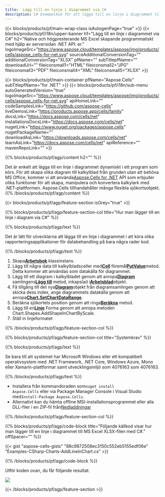 ```yaml
---
title:  Lägg till en linje i diagrammet via C#
description: C# Exempelkod för att lägga till en linje i diagrammet till Excel med hjälp av .NET Library. Använd den här koden för att lägga till en linje i diagrammet till MS Excel i VB.NET, Asp.NET eller någon .NET-baserad applikation.
---
```

{{< blocks/products/pf/main-wrap-class isAutogenPage="true" >}}
{{< blocks/products/pf/i18n/upper-banner h1="Lägg till en linje i diagrammet via C#" h2="Native och högpresterande MS Excel skapande programmatiskt med hjälp av serversidan .NET API: er." logoImageSrc="https://www.aspose.cloud/templates/aspose/img/products/cells/aspose_cells-for-net.svg" sourceAdditionalConversionTag="" additionalConversionTag="XLSX" pfName="" subTitlepfName="" downloadUrl="" fileiconsmall1="HTML" fileiconsmall2="JPG" fileiconsmall3="PDF" fileiconsmall4="XML" fileiconsmall5="XLSX" >}}

{{< blocks/products/pf/main-container pfName="Aspose.Cells" subTitlepfName="for .NET" >}}
{{< blocks/products/pf/i18n/sub-menu autoGeneratedVersion="true" logoImageSrc="https://www.aspose.cloud/templates/aspose/img/products/cells/aspose_cells-for-net.svg" apiHomeLink="" codeSamplesLink="https://github.com/aspose-cells" liveDemosLink="https://products.aspose.app/cells/family" docsLink="https://docs.aspose.com/cells/net" installationsDocsLink="https://docs.aspose.com/cells/net" nugetLink="https://www.nuget.org/packages/aspose.cells" nugetPackageName="" downloadAsLink="https://downloads.aspose.com/cells/net" learnAsLink="https://docs.aspose.com/cells/net" apiReference="" mavenRepoLink="" >}}

{{% blocks/products/pf/agp/content h2="" %}}

Det är enkelt att lägga till en linje i diagrammet dynamiskt i ett program som körs. För att skapa olika diagram till kalkylblad från grunden utan att behöva MS Office, kommer vi att använda[Aspose.Cells for .NET](https://products.aspose.com/cells/net) API som erbjuder olika funktioner för att skapa, manipulera och konvertera kalkylark med .NET-plattformen. Aspose.Cells tillhandahåller många flexibla sjökortsobjekt.
{{% /blocks/products/pf/agp/content %}}

{{< blocks/products/pf/agp/feature-section isGrey="true" >}}

{{% blocks/products/pf/agp/feature-section-col title="Hur man lägger till en linje i diagram via C#" %}}

{{% blocks/products/pf/agp/text %}}

 Det är lätt för utvecklarna att lägga till en linje i diagrammet i att köra olika rapporteringsapplikationer för databehandling på bara några rader kod.

{{% /blocks/products/pf/agp/text %}}

1.  Skapa[**Arbetsbok**](https://reference.aspose.com/cells/net/aspose.cells/workbook) klassinstans.
1.  Lägg till några data till kalkylbladsceller med[**Cell**](https://reference.aspose.com/cells/net/aspose.cells/cell) föremål[**PutValue**](https://reference.aspose.com/cells/net/aspose.cells/cell/methods/putvalue/index)metod.
 Detta kommer att användas som datakälla för diagrammet.
1.  Lägg till ett diagram i kalkylbladet genom att anropa[**Diagram**](https://reference.aspose.com/cells/net/aspose.cells.charts/chartcollection) samlingens[**Lägg till**](https://reference.aspose.com/cells/net/aspose.cells.charts/chartcollection/methods/add) metod, inkapslad i[**Arbetsblad**](https://reference.aspose.com/cells/net/aspose.cells/worksheet)objekt.
1.  Få tillgång till det nya[**Diagram**](https://reference.aspose.com/cells/net/aspose.cells.charts/chart)objekt från diagramsamlingen genom att skicka dess index, ange diagrammets datakälla genom att anropa[**Chart.SetChartDataRange**](https://https://reference.aspose.com/cells/net/aspose.cells.charts/chart/methods/setchartdatarange).
1.  Beräkna sjökortets position genom att ringa[**Beräkna**](https://https://reference.aspose.com/cells/net/aspose.cells.charts/chart/methods/Calculate) metod.
1.  Lägg till en[**Linje**](https://reference.aspose.com/cells/net/aspose.cells.drawing/shape/properties/msodrawingtype) Forma genom att anropa metoden Chart.Shapes.AddShapeInChartByScale.
1. Ställ in linjeformatet

{{% /blocks/products/pf/agp/feature-section-col %}}

{{% blocks/products/pf/agp/feature-section-col title="Systemkrav" %}}

{{% blocks/products/pf/agp/text %}}

 Se bara till att systemet har Microsoft Windows eller ett kompatibelt operativsystem med .NET Framework, .NET Core, Windows Azure, Mono eller Xamarin-plattformar samt utvecklingsmiljö som 4076163 som 4076163.

{{% /blocks/products/pf/agp/text %}}

-  Installera från kommandoraden som<code>nuget install Aspose.Cells</code> eller via Package Manager Console i Visual Studio med<code>Install-Package Aspose.Cells</code>.
-  Alternativt kan du hämta offline MSI-installationsprogrammet eller alla DLL-filer i en ZIP-fil från<a href="https://downloads.aspose.com/cells/net">Nedladdningar</a>

{{% /blocks/products/pf/agp/feature-section-col %}}

{{% blocks/products/pf/agp/code-block title="Följande källkod visar hur man lägger till en linje i diagrammet till MS Excel XLSX-filen med C#." offSpacer="" %}}

{{< gist "aspose-cells-gists" "88c9872508ec3150c552eb5155edf06e" "Examples-CSharp-Charts-AddLineInChart.cs" >}}

{{% /blocks/products/pf/agp/code-block %}}

Utför koden ovan, du får följande resultat:

![](line-in-chart.png)

{{< /blocks/products/pf/agp/feature-section >}}


<!-- aboutfile Starts -->
